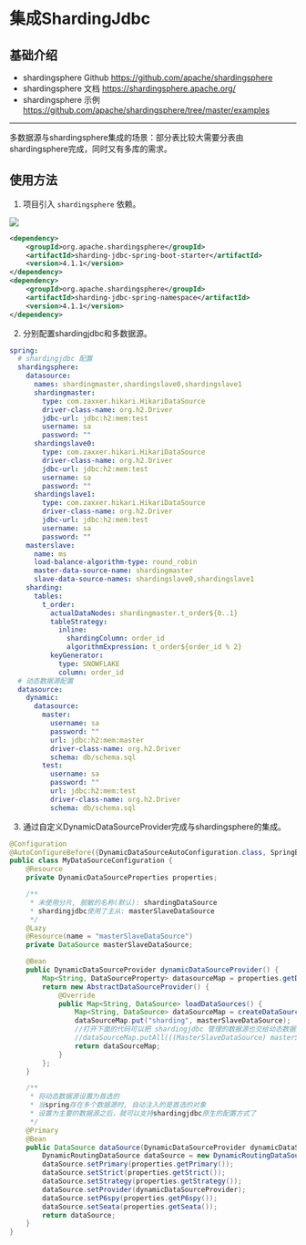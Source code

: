 # 集成ShardingJdbc

## 基础介绍

- shardingsphere Github <https://github.com/apache/shardingsphere>
- shardingsphere 文档 <https://shardingsphere.apache.org/>
- shardingsphere 示例 <https://github.com/apache/shardingsphere/tree/master/examples>

---

多数据源与shardingsphere集成的场景：部分表比较大需要分表由shardingsphere完成，同时又有多库的需求。

## 使用方法

1. 项目引入 `shardingsphere` 依赖。
<a href="http://mvnrepository.com/artifact/org.apache.shardingsphere/sharding-jdbc-spring-boot-starter" target="_blank">
<img src="https://img.shields.io/maven-central/v/org.apache.shardingsphere/sharding-jdbc-spring-boot-starter.svg" ></a>

```xml
<dependency>
    <groupId>org.apache.shardingsphere</groupId>
    <artifactId>sharding-jdbc-spring-boot-starter</artifactId>
    <version>4.1.1</version>
</dependency>
<dependency>
    <groupId>org.apache.shardingsphere</groupId>
    <artifactId>sharding-jdbc-spring-namespace</artifactId>
    <version>4.1.1</version>
</dependency>
```

2. 分别配置shardingjdbc和多数据源。

```yml
spring:
  # shardingjdbc 配置
  shardingsphere:
    datasource:
      names: shardingmaster,shardingslave0,shardingslave1
      shardingmaster:
        type: com.zaxxer.hikari.HikariDataSource
        driver-class-name: org.h2.Driver
        jdbc-url: jdbc:h2:mem:test
        username: sa
        password: ""
      shardingslave0:
        type: com.zaxxer.hikari.HikariDataSource
        driver-class-name: org.h2.Driver
        jdbc-url: jdbc:h2:mem:test
        username: sa
        password: ""
      shardingslave1:
        type: com.zaxxer.hikari.HikariDataSource
        driver-class-name: org.h2.Driver
        jdbc-url: jdbc:h2:mem:test
        username: sa
        password: ""
    masterslave:
      name: ms
      load-balance-algorithm-type: round_robin
      master-data-source-name: shardingmaster
      slave-data-source-names: shardingslave0,shardingslave1
    sharding:
      tables:
        t_order:
          actualDataNodes: shardingmaster.t_order${0..1}
          tableStrategy:
            inline:
              shardingColumn: order_id
              algorithmExpression: t_order${order_id % 2}
          keyGenerator:
            type: SNOWFLAKE
            column: order_id
  # 动态数据源配置
  datasource:
    dynamic:
      datasource:
        master:
          username: sa
          password: ""
          url: jdbc:h2:mem:master
          driver-class-name: org.h2.Driver
          schema: db/schema.sql
        test:
          username: sa
          password: ""
          url: jdbc:h2:mem:test
          driver-class-name: org.h2.Driver
          schema: db/schema.sql
```

3. 通过自定义DynamicDataSourceProvider完成与shardingsphere的集成。

```java
@Configuration
@AutoConfigureBefore({DynamicDataSourceAutoConfiguration.class, SpringBootConfiguration.class})
public class MyDataSourceConfiguration {
    @Resource
    private DynamicDataSourceProperties properties;

    /**
     * 未使用分片, 脱敏的名称(默认): shardingDataSource
     * shardingjdbc使用了主从: masterSlaveDataSource
     */
    @Lazy
    @Resource(name = "masterSlaveDataSource")
    private DataSource masterSlaveDataSource;

    @Bean
    public DynamicDataSourceProvider dynamicDataSourceProvider() {
        Map<String, DataSourceProperty> datasourceMap = properties.getDatasource();
        return new AbstractDataSourceProvider() {
            @Override
            public Map<String, DataSource> loadDataSources() {
                Map<String, DataSource> dataSourceMap = createDataSourceMap(datasourceMap);
                dataSourceMap.put("sharding", masterSlaveDataSource);
                //打开下面的代码可以把 shardingjdbc 管理的数据源也交给动态数据源管理 (根据自己需要选择开启)
                //dataSourceMap.putAll(((MasterSlaveDataSource) masterSlaveDataSource).getDataSourceMap());
                return dataSourceMap;
            }
        };
    }

    /**
     * 将动态数据源设置为首选的
     * 当spring存在多个数据源时, 自动注入的是首选的对象
     * 设置为主要的数据源之后，就可以支持shardingjdbc原生的配置方式了
     */
    @Primary
    @Bean
    public DataSource dataSource(DynamicDataSourceProvider dynamicDataSourceProvider) {
        DynamicRoutingDataSource dataSource = new DynamicRoutingDataSource();
        dataSource.setPrimary(properties.getPrimary());
        dataSource.setStrict(properties.getStrict());
        dataSource.setStrategy(properties.getStrategy());
        dataSource.setProvider(dynamicDataSourceProvider);
        dataSource.setP6spy(properties.getP6spy());
        dataSource.setSeata(properties.getSeata());
        return dataSource;
    }
}
```